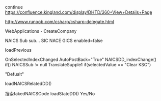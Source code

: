 
continue https://confluence.kingland.com/display/DHTD/360+View+Details+Page

http://www.runoob.com/csharp/csharp-delegate.html

WebApplications - CreateCompany  
<tr>
<td> NAICS   Sub  <asp:Label id="label1" runat="server" table... visble="true">sub...</asp:Label>    
SIC NACE    <table>GICS  enabled=false

loadPrevious

OnSelectedIndexChanged  AutoPostBack="True"
NAICSDD_indexChange()
if()
NAICSSub != null
TranslateSupple1
if(selectedValue == "Clear KSC")

"Defualt" 

loadNAICSRelatedDD()

搜索fakedNAICSCode   loadStateDD()  Yes/No
